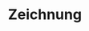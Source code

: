 ﻿---
title: Zeichnung
type: docs
weight: 45
url: /de/java/drawing/
description: In diesem Abschnitt wird erläutert, wie Sie Formen auf einer visio-Seite mit Aspose.Diagram zeichnen.
---
